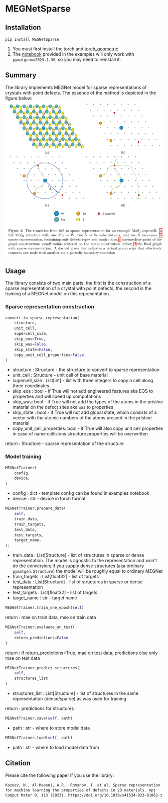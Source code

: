 # MEGNetSparse

## Installation

```
pip install MEGNetSparse
```

1) You must first install the torch and [torch_geometric](https://pytorch-geometric.readthedocs.io/en/latest/install/installation.html)
2) The [notebook](examples/example.ipynb) provided in the examples will only work 
with `pymatgen==2023.1.30`, so you may need to reinstall it.

## Summary
The library implements MEGNet model for sparse representations of crystals with point defects. The essence of the method is depicted in the figure below:
![Sparse representation construction](sparse.png)
## Usage

The library consists of two main parts: the first is the construction of a sparse representation of a crystal with point defects, the second is the training of a MEGNet model on this representation.

### Sparse representation construction

```python
convert_to_sparse_representation(
    structure,
    unit_cell,
    supercell_size,
    skip_eos=True,
    skip_was=False,
    skip_state=False,
    copy_unit_cell_properties=False
)
```

- structure : Structure - the structure to convert to
sparse representation
- unit_cell : Structure - unit cell of base material
- supercell_size : List[int] - list with three integers to copy 
a cell along three coordinates
- skip_eos : bool - if True will not add engineered features aka EOS to properties and will speed up 
computations
- skip_was: bool - if True will not add the types of the atoms in the pristine material on the defect sites aka `was` to properties
- skip_state : bool - if True will not add global state, which consists of a vector with the atomic numbers of the atoms present in the pristine material
- copy_unit_cell_properties: bool - if True will also copy unit cell properties
in case of name collisions structure properties will be overwritten

return : Structure - sparse representation of the structure

### Model training
```python
MEGNetTrainer(
    config,
    device,
)
```

- config : dict - template config can be found in examples notebook
- device : str - device in torch format

```python
MEGNetTrainer.prepare_data(
    self,
    train_data,
    train_targets,
    test_data,
    test_targets,
    target_name,
):
```

- train_data : List[Structure] - list of structures in 
sparse or dense representation. The model is agnostic to the representation and won't do the conversion;
if you supply dense structures (aka ordinary `pymatgen.Structure`) the model will be roughly equal to ordinary MEGNet
- train_targets : List[float32] - list of targets
- test_data : List[Structure] - list of structures in 
sparse or dense representation
- test_targets : List[float32] - list of targets
- target_name : str - target name

```python
MEGNetTrainer.train_one_epoch(self)
```

return : mae on train data, mse on train data

```python
MEGNetTrainer.evaluate_on_test(
    self, 
    return_predictions=False
)
```

return : if return_predictions=True, mae on test data, predictions else
 only mae on test data

```python
MEGNetTrainer.predict_structures(
    self, 
    structures_list
)
```

- structures_list : List[Structure] - list of structures in 
the same representation (dense/sparse) as was used for training

return : predictions for structures

```python
MEGNetTrainer.save(self, path)
```

- path : str - where to store model data

```python
MEGNetTrainer.load(self, path)
```

- path : str - where to load model data from
## Citation
Please cite the following paper if you use the library:
```
Kazeev, N., Al-Maeeni, A.R., Romanov, I. et al. Sparse representation for machine learning the properties of defects in 2D materials. npj Comput Mater 9, 113 (2023). https://doi.org/10.1038/s41524-023-01062-z
```